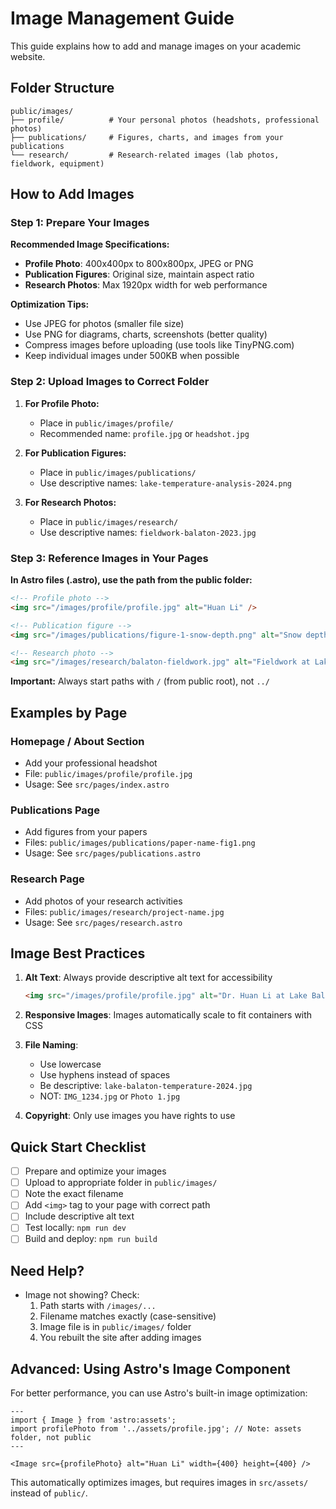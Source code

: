 # Image Management Guide

This guide explains how to add and manage images on your academic website.

## Folder Structure

```
public/images/
├── profile/          # Your personal photos (headshots, professional photos)
├── publications/     # Figures, charts, and images from your publications
└── research/         # Research-related images (lab photos, fieldwork, equipment)
```

## How to Add Images

### Step 1: Prepare Your Images

**Recommended Image Specifications:**
- **Profile Photo**: 400x400px to 800x800px, JPEG or PNG
- **Publication Figures**: Original size, maintain aspect ratio
- **Research Photos**: Max 1920px width for web performance

**Optimization Tips:**
- Use JPEG for photos (smaller file size)
- Use PNG for diagrams, charts, screenshots (better quality)
- Compress images before uploading (use tools like TinyPNG.com)
- Keep individual images under 500KB when possible

### Step 2: Upload Images to Correct Folder

1. **For Profile Photo:**
   - Place in `public/images/profile/`
   - Recommended name: `profile.jpg` or `headshot.jpg`

2. **For Publication Figures:**
   - Place in `public/images/publications/`
   - Use descriptive names: `lake-temperature-analysis-2024.png`

3. **For Research Photos:**
   - Place in `public/images/research/`
   - Use descriptive names: `fieldwork-balaton-2023.jpg`

### Step 3: Reference Images in Your Pages

**In Astro files (.astro), use the path from the public folder:**

```html
<!-- Profile photo -->
<img src="/images/profile/profile.jpg" alt="Huan Li" />

<!-- Publication figure -->
<img src="/images/publications/figure-1-snow-depth.png" alt="Snow depth analysis" />

<!-- Research photo -->
<img src="/images/research/balaton-fieldwork.jpg" alt="Fieldwork at Lake Balaton" />
```

**Important:** Always start paths with `/` (from public root), not `../`

## Examples by Page

### Homepage / About Section
- Add your professional headshot
- File: `public/images/profile/profile.jpg`
- Usage: See `src/pages/index.astro`

### Publications Page
- Add figures from your papers
- Files: `public/images/publications/paper-name-fig1.png`
- Usage: See `src/pages/publications.astro`

### Research Page
- Add photos of your research activities
- Files: `public/images/research/project-name.jpg`
- Usage: See `src/pages/research.astro`

## Image Best Practices

1. **Alt Text**: Always provide descriptive alt text for accessibility
   ```html
   <img src="/images/profile/profile.jpg" alt="Dr. Huan Li at Lake Balaton" />
   ```

2. **Responsive Images**: Images automatically scale to fit containers with CSS

3. **File Naming**:
   - Use lowercase
   - Use hyphens instead of spaces
   - Be descriptive: `lake-balaton-temperature-2024.jpg`
   - NOT: `IMG_1234.jpg` or `Photo 1.jpg`

4. **Copyright**: Only use images you have rights to use

## Quick Start Checklist

- [ ] Prepare and optimize your images
- [ ] Upload to appropriate folder in `public/images/`
- [ ] Note the exact filename
- [ ] Add `<img>` tag to your page with correct path
- [ ] Include descriptive alt text
- [ ] Test locally: `npm run dev`
- [ ] Build and deploy: `npm run build`

## Need Help?

- Image not showing? Check:
  1. Path starts with `/images/...`
  2. Filename matches exactly (case-sensitive)
  3. Image file is in `public/images/` folder
  4. You rebuilt the site after adding images

## Advanced: Using Astro's Image Component

For better performance, you can use Astro's built-in image optimization:

```astro
---
import { Image } from 'astro:assets';
import profilePhoto from '../assets/profile.jpg'; // Note: assets folder, not public
---

<Image src={profilePhoto} alt="Huan Li" width={400} height={400} />
```

This automatically optimizes images, but requires images in `src/assets/` instead of `public/`.
